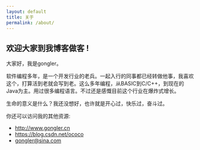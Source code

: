 ```yaml
---
layout: default
title: 关于
permalink: /about/
---
```

## 欢迎大家到我博客做客 !



大家好，我是gongler。

软件编程多年，是一个开发行业的老兵。一起入行的同事都已经转做他事，我喜欢这个，打算活到老就会写到老。这么多年编程，从BASIC到C/C++，到现在的Java为主。用过很多编程语言。不过还是感慨目前这个行业在爆炸式增长。


生命的意义是什么？我还没想好，也许就是开心过，快乐过，奋斗过。


你还可以访问我的其他资源:  

- <http://www.gongler.cn>
-  <https://blog.csdn.net/ococo>
-  <gongler@sina.com>
